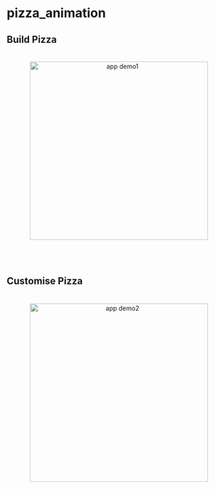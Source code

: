 # pizza_animation

## Build Pizza
<p align="center" style='padding: 20px 50px;'>
 <img src="./assets/demo/buildpizza.gif" alt='app demo1' height='400px'/>
</p>

<br/>

##  Customise Pizza
<p align="center" style='padding: 20px 50px;'>
 <img src="./assets/demo/customize_pizza.gif" alt='app demo2' height='400px'/>
</p>
